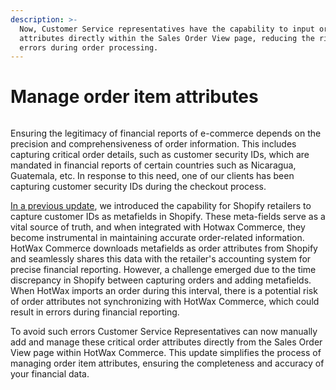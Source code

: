 ```yaml
---
description: >-
  Now, Customer Service representatives have the capability to input order item
  attributes directly within the Sales Order View page, reducing the risk of
  errors during order processing.
---
```


# Manage order item attributes

<figure><img src="https://www.hotwax.co/hubfs/Order%20Attribute%20(1).png" alt=""><figcaption></figcaption></figure>

Ensuring the legitimacy of financial reports of e-commerce depends on the precision and comprehensiveness of order information. This includes capturing critical order details, such as customer security IDs, which are mandated in financial reports of certain countries such as Nicaragua, Guatemala, etc. In response to this need, one of our clients has been capturing customer security IDs during the checkout process.

[In a previous update](https://www.hotwax.co/product-updates/save-shopify-order-metafields-as-order-attributes), we introduced the capability for Shopify retailers to capture customer IDs as metafields in Shopify. These meta-fields serve as a vital source of truth, and when integrated with Hotwax Commerce, they become instrumental in maintaining accurate order-related information. HotWax Commerce downloads metafields as order attributes from Shopify and seamlessly shares this data with the retailer's accounting system for precise financial reporting. However, a challenge emerged due to the time discrepancy in Shopify between capturing orders and adding metafields. When HotWax imports an order during this interval, there is a potential risk of order attributes not synchronizing with HotWax Commerce, which could result in errors during financial reporting.

To avoid such errors Customer Service Representatives can now manually add and manage these critical order attributes directly from the Sales Order View page within HotWax Commerce. This update simplifies the process of managing order item attributes, ensuring the completeness and accuracy of your financial data.
